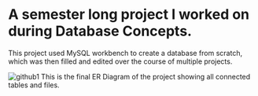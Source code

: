 # A semester long project I worked on during Database Concepts.
This project used MySQL workbench to create a database from scratch, which was then filled and edited over the course of multiple projects.

![github1](https://user-images.githubusercontent.com/92697837/211697537-0d436dea-9109-4b7b-be60-07698a881ae8.PNG)
This is the final ER Diagram of the project showing all connected tables and files.
